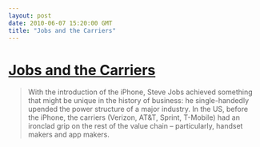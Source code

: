 ```yaml
---
layout: post
date: 2010-06-07 15:20:00 GMT
title: "Jobs and the Carriers"
---
```

# [Jobs and the Carriers](http://cdixon.org/2010/06/06/steve-jobs-single-handedly-restructured-the-mobile-industry/)

> With the introduction of the iPhone, Steve Jobs achieved something that might be unique in the history of business: he single-handedly upended the power structure of a major industry.  In the US, before the iPhone, the carriers (Verizon, AT&T, Sprint, T-Mobile) had an ironclad grip on the rest of the value chain – particularly, handset makers and app makers.